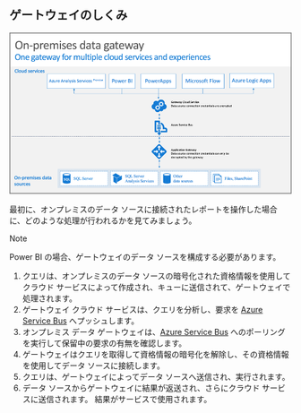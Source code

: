 ## <a name="how-the-gateway-works"></a>ゲートウェイのしくみ
![On-prem-data-gateway-how-it-works](./media/gateway-onprem-how-it-works-include/on-prem-data-gateway-how-it-works.png)

最初に、オンプレミスのデータ ソースに接続されたレポートを操作した場合に、どのような処理が行われるかを見てみましょう。 

> [!NOTE]
> Power BI の場合、ゲートウェイのデータ ソースを構成する必要があります。
> 
> 

1. クエリは、オンプレミスのデータ ソースの暗号化された資格情報を使用してクラウド サービスによって作成され、キューに送信されて、ゲートウェイで処理されます。
2. ゲートウェイ クラウド サービスは、クエリを分析し、要求を [Azure Service Bus](https://azure.microsoft.com/documentation/services/service-bus/) へプッシュします。
3. オンプレミス データ ゲートウェイは、[Azure Service Bus](https://azure.microsoft.com/documentation/services/service-bus/) へのポーリングを実行して保留中の要求の有無を確認します。
4. ゲートウェイはクエリを取得して資格情報の暗号化を解除し、その資格情報を使用してデータ ソースに接続します。
5. クエリは、ゲートウェイによってデータ ソースへ送信され、実行されます。
6. データ ソースからゲートウェイに結果が返送され、さらにクラウド サービスに送信されます。 結果がサービスで使用されます。

